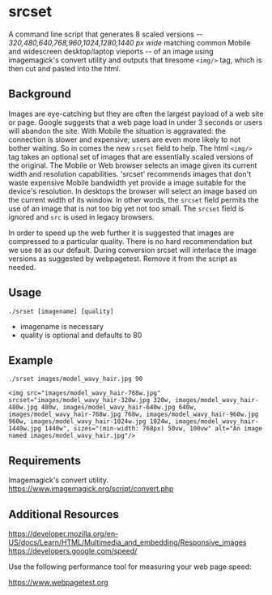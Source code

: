 # srcset
A command line script that generates 8 scaled versions -- *320,480,640,768,960,1024,1280,1440 px wide* matching common Mobile and widescreen desktop/laptop vieports -- of an image using imagemagick's convert utility and outputs that tiresome `<img/>` tag, which is then cut and pasted into the html.

## Background

Images are eye-catching but they are often the largest payload of a web site or page. Google suggests that a web page load in under 3 seconds or users will abandon the site. With Mobile the situation is aggravated: the connection is slower and expensive; users are even more likely to not bother waiting. So in comes the new `srcset` field to help. The html `<img/>` tag takes an optional set of images that are essentially scaled versions of the original. The Mobile or Web browser selects an image given its current width and resolution capabilities. 'srcset' recommends images that don't waste expensive Mobile bandwidth yet provide a image suitable for the device's resolution. In desktops the browser will select an image based on the current width of its window. In other words, the `srcset` field permits the use of an image that is not too big yet not too small. The `srcset` field is ignored and `src` is used in legacy browsers.

In order to speed up the web further it is suggested that images are compressed to a particular quality. There is no hard recommendation but we use `80` as our default. During conversion srcset will interlace the image versions as suggested by webpagetest. Remove it from the script as needed.

## Usage

`./srset [imagename] [quality]`

- imagename is necessary 
- quality is optional and defaults to 80

## Example

`./srset images/model_wavy_hair.jpg 90`

`<img src="images/model_wavy_hair-768w.jpg" srcset="images/model_wavy_hair-320w.jpg 320w, images/model_wavy_hair-480w.jpg 480w, images/model_wavy_hair-640w.jpg 640w, images/model_wavy_hair-768w.jpg 768w, images/model_wavy_hair-960w.jpg 960w, images/model_wavy_hair-1024w.jpg 1024w, images/model_wavy_hair-1440w.jpg 1440w", sizes="(min-width: 768px) 50vw, 100vw" alt="An image named images/model_wavy_hair.jpg"/>`

## Requirements

Imagemagick's convert utility. https://www.imagemagick.org/script/convert.php

## Additional Resources

https://developer.mozilla.org/en-US/docs/Learn/HTML/Multimedia_and_embedding/Responsive_images
https://developers.google.com/speed/

Use the following performance tool for measuring your web page speed:

https://www.webpagetest.org

